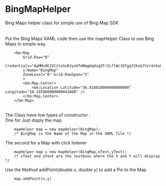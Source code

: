 BingMapHelper
=============

Bing Maps helper class for simple use of Bing Map SDK
<br> <br> <br>
Put the Bing Maps XAML code then use the mapHelper Class to use Bing Maps in simple way.


        <bm:Map 
            Grid.Row="0"
            Credentials="ApMMu9EJVCzluSvRJysHTmMmgHqdzgZFr2LflWcJO7gq72kob7Vzrdr6uHnIdwdi" 
            x:Name="BingMap"
            ZoomLevel="8" Grid.RowSpan="3"
            >
            <bm:Map.Center>
                <bm:Location Latitude="36.818810000000000000" Longitude="10.165960000000041000" />
            </bm:Map.Center>
        </bm:Map>


<br>
The Class have tow types of constructor : <br>
One for Just disply the map <br>

        mapHelper map = new mapHelper(BingMap);
        /* BingMap is the Name of the Map in the XAML file */


The second for a Map with click listener


        mapHelper map = new mapHelper(BingMap,xText,yText); 
        /* xText and yText are the textboxs where the X and Y will display */


Use the Method addPoint(double x, double y) to add a Pin to the Map
      
        map.addPoint(x,y)
